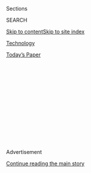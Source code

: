 <div id="app">

<div>

<div>

<div>

<div class="NYTAppHideMasthead css-1q2w90k e1suatyy0">

<div class="section css-ui9rw0 e1suatyy2">

<div class="css-eph4ug er09x8g0">

<div class="css-6n7j50">

</div>

<span class="css-1dv1kvn">Sections</span>

<div class="css-10488qs">

<span class="css-1dv1kvn">SEARCH</span>

</div>

[Skip to content](#site-content)[Skip to site
index](#site-index)

</div>

<div id="masthead-section-label" class="css-1wr3we4 eaxe0e00">

[Technology](https://www.nytimes.com/section/technology)

</div>

<div class="css-10698na e1huz5gh0">

</div>

</div>

<div id="masthead-bar-one" class="section hasLinks css-15hmgas e1csuq9d3">

<div class="css-uqyvli e1csuq9d0">

</div>

<div class="css-1uqjmks e1csuq9d1">

</div>

<div class="css-9e9ivx">

[](https://myaccount.nytimes.com/auth/login?response_type=cookie&client_id=vi)

</div>

<div class="css-1bvtpon e1csuq9d2">

[Today’s
Paper](https://www.nytimes.com/section/todayspaper)

</div>

</div>

</div>

</div>

<div data-aria-hidden="false">

<div id="site-content" data-role="main">

<div>

<div class="css-1aor85t" style="opacity:0.000000001;z-index:-1;visibility:hidden">

<div class="css-1hqnpie">

<div class="css-epjblv">

<span class="css-17xtcya">[Technology](/section/technology)</span><span class="css-x15j1o">|</span><span class="css-fwqvlz">The
Week in Tech: Hostages in the U.S.-China Tech Cold
War</span>

</div>

<div class="css-k008qs">

<div class="css-1iwv8en">

<span class="css-18z7m18"></span>

<div>

</div>

</div>

<span class="css-1n6z4y">https://nyti.ms/2Ri5BEN</span>

<div class="css-1705lsu">

<div class="css-4xjgmj">

<div class="css-4skfbu" data-role="toolbar" data-aria-label="Social Media Share buttons, Save button, and Comments Panel with current comment count" data-testid="share-tools">

  - 
  - 
  - 
  - 
    
    <div class="css-6n7j50">
    
    </div>

  - 

</div>

</div>

</div>

</div>

</div>

</div>

<div id="NYT_TOP_BANNER_REGION" class="css-13pd83m">

</div>

<div id="top-wrapper" class="css-1sy8kpn">

<div id="top-slug" class="css-l9onyx">

Advertisement

</div>

[Continue reading the main
story](#after-top)

<div class="ad top-wrapper" style="text-align:center;height:100%;display:block;min-height:250px">

<div id="top" class="place-ad" data-position="top" data-size-key="top">

</div>

</div>

<div id="after-top">

</div>

</div>

<div id="sponsor-wrapper" class="css-1hyfx7x">

<div id="sponsor-slug" class="css-19vbshk">

Supported by

</div>

[Continue reading the main
story](#after-sponsor)

<div id="sponsor" class="ad sponsor-wrapper" style="text-align:center;height:100%;display:block">

</div>

<div id="after-sponsor">

</div>

</div>

[Bits](/column/bits "Bits")

<div class="css-1vkm6nb ehdk2mb0">

# The Week in Tech: Hostages in the U.S.-China Tech Cold War

</div>

<div class="css-79elbk" data-testid="photoviewer-wrapper">

<div class="css-z3e15g" data-testid="photoviewer-wrapper-hidden">

</div>

<div class="css-1a48zt4 ehw59r15" data-testid="photoviewer-children">

![<span class="css-16f3y1r e13ogyst0" data-aria-hidden="true">Meng
Wanzhou, the Huawei executive who is being held in Canada for
extradition to the United
States.</span><span class="css-cnj6d5 e1z0qqy90" itemprop="copyrightHolder"><span class="css-1ly73wi e1tej78p0">Credit...</span><span><span>Darryl
Dyck/The Canadian Press, via Associated
Press</span></span></span>](https://static01.nyt.com/images/2018/12/22/business/22technewsletter01/merlin_148071741_eae2830e-ed09-4591-8154-7df2258f9b6c-articleLarge.jpg?quality=75&auto=webp&disable=upscale)

</div>

</div>

<div class="css-xt80pu e12qa4dv0">

<div class="css-18e8msd">

<div class="css-vp77d3 epjyd6m0">

<div class="css-1baulvz">

By [<span class="css-1baulvz last-byline" itemprop="name">Raymond
Zhong</span>](https://www.nytimes.com/by/raymond-zhong)

</div>

</div>

  - Dec. 21,
    2018

  - 
    
    <div class="css-4xjgmj">
    
    <div class="css-d8bdto" data-role="toolbar" data-aria-label="Social Media Share buttons, Save button, and Comments Panel with current comment count" data-testid="share-tools">
    
      - 
      - 
      - 
      - 
        
        <div class="css-6n7j50">
        
        </div>
    
      - 
    
    </div>
    
    </div>

</div>

</div>

<div class="section meteredContent css-1r7ky0e" name="articleBody" itemprop="articleBody">

<div class="css-1fanzo5 StoryBodyCompanionColumn">

<div class="css-53u6y8">

*Each week, technology reporters and columnists from The New York Times
review* [*the week’s
news*](https://www.nytimes.com/section/technology?module=inline)*,
offering analysis and maybe a joke or two about the most important
developments in the tech industry. Want this newsletter in your inbox?*
[*Sign up
here*](https://www.nytimes.com/newsletters/bits?emc=edit_tu_20171005&nl=bits&nlid=646676&te=1&module=inline)*.*

Wise readers\! I’m Raymond Zhong, a Times reporter in China — where, I
contend, something is unfolding right now that carries higher stakes
than any other tech story on the planet.

I know, I’m biased. But hear me out.

China detained [another Canadian
citizen](https://www.nytimes.com/2018/12/19/us/politics/china-canada-huawei.html)
this week, the third to have been snatched up in the country [this
month](https://www.nytimes.com/2018/12/14/world/canada/china-detained-spavor-kovrig.html).
Beijing denies it, but most people in China see the detentions as
retaliation for [Canada’s arrest of Meng
Wanzhou](https://www.nytimes.com/2018/12/05/business/huawei-cfo-arrest-canada-extradition.html),
a top executive at the Chinese tech giant Huawei. The United States has
accused Ms. Meng of fraud, and is seeking her extradition. She remains
in Canada under [round-the-clock
surveillance](https://www.nytimes.com/2018/12/11/technology/huawei-executive-canada-bail-decision.html).

In other words, the United States and China’s contest for technological
supremacy has now left four lives hanging in the balance — hostages to
something much larger than themselves.

</div>

</div>

<div class="css-1fanzo5 StoryBodyCompanionColumn">

<div class="css-53u6y8">

To recap: Huawei is the world’s leading maker of telecom network
equipment. You probably don’t ever think about this technology, but it
powers our mobile age. Which is why the United States is so nervous that
Huawei has become such a powerhouse supplier. Washington has warned for
years, without specific evidence, that Huawei’s products can be used for
spying by the Chinese government. Ms. Meng’s arrest this month was part
of a [yearslong
effort](https://www.nytimes.com/2018/12/14/business/huawei-meng-hsbc-canada.html)
to curb the company’s rise.

It’s an unenviable position for any company to be in — not least one,
like Huawei, that is privately owned and was [long known for
secretiveness](https://www.nytimes.com/2018/12/07/technology/meng-wanzhou-huawei-arrest.html).

In an effort at openness, Huawei this week invited me and a bunch of
other reporters to its campuses in southern China, where we toured some
research facilities and chatted with Ken Hu, the company’s deputy
chairman.

Mr. Hu reiterated points that the company has made for years as it has
come under [scrutiny around the
world](https://www.nytimes.com/2018/12/06/technology/huawei-arrest-meng-wanzhou.html).
He said that Huawei had a clean record when it came to major
cybersecurity incidents. He said that “ideological” or “geopolitical”
fears had not cost Huawei the trust of its many customers.

“Concerns about security should not be aimed without basis at any
specific company,” Mr. Hu said. He issued a challenge to governments
that raise concerns about Huawei’s products: “If you have evidence, then
make it public.”

</div>

</div>

<div class="css-1fanzo5 StoryBodyCompanionColumn">

<div class="css-53u6y8">

He declined to discuss the detained Canadians or Ms. Meng’s arrest.

In a way, Huawei is itself a hostage of [larger
conflicts](https://www.nytimes.com/2018/12/10/business/huawei-meng-arrest-travel.html).
The company has built a globally respected brand. It has won customers
by investing in research and development, providing attentive service —
and driving its employees really, really hard. ([I wrote this week about
Huawei’s intense corporate
culture](https://www.nytimes.com/2018/12/18/technology/huawei-workers-iran-sanctions.html).)

Yet to the company’s fiercest critics, Huawei is tarnished simply by
being Chinese, and hence within arm’s reach of a government that
[conducts aggressive
espionage](https://www.nytimes.com/2018/11/29/us/politics/china-trump-cyberespionage.html)
against American companies and government agencies. For some people in
Washington, it hardly matters that Huawei isn’t state-owned, or that the
Chinese government has never asked it to spy on its behalf. The mere
possibility is enough.

As part of this week’s visit to Huawei, we reporters were treated to a
long presentation on the company’s processes for evaluating products for
security risks. It was a barrage of details, earnestly presented, that I
suspect would have zero chance of changing the mind of anyone in
Washington about Huawei.

Here’s what else caught my eye this week:

■ My colleagues at The Times have produced [another blockbuster
article](https://www.nytimes.com/2018/12/18/technology/facebook-privacy.html)
full of revelations about how user data is collected and shared by giant
tech companies. [Here are five
takeaways](https://www.nytimes.com/2018/12/18/us/politics/facebook-data-sharing-deals.html).

■ The Wall Street Journal [took a
look](https://www.wsj.com/articles/its-been-a-rout-apple-stumbles-in-worlds-largest-untapped-market-11545146399)
at Apple’s near-total failure to win over smartphone buyers in a giant,
fast-growing market: India. The iPhone is clinging to market share there
of around 1 percent, and the company’s revenue in India is half of what
executives once hoped for, according to The Journal’s sources. The
country simply doesn’t have enough people who are willing to pay Apple
prices.

■ Well, it was fun while it lasted. TikTok, [the quirky short video
app](https://www.nytimes.com/2018/12/03/technology/tiktok-a-chinese-video-app-brings-fun-back-to-social-media.html)
that is now [a worldwide
hit](https://www.nytimes.com/2018/10/29/technology/bytedance-app-funding-china.html),
has [a Nazi
problem](https://motherboard.vice.com/en_us/article/yw74gy/tiktok-neo-nazis-white-supremacy),
according to Motherboard. The app’s Chinese parent company, Bytedance,
is no stranger to controversies about [gnarly content on its
platforms](https://www.nytimes.com/2018/01/02/business/china-toutiao-censorship.html).

■ Finally, I urge you to read this [profile of Donald E.
Knuth](https://www.nytimes.com/2018/12/17/science/donald-knuth-computers-algorithms-programming.html),
the legendary computer scientist who, for the past 50 years, has been
writing “The Art of Computer Programming” — a multivolume,
still-unspooling bible of its field.

*Raymond Zhong is a reporter for The New York Times in China. Follow him
on Twitter at* [*@zhonggg*](https://twitter.com/zhonggg)

</div>

</div>

</div>

<div>

</div>

<div>

</div>

<div>

</div>

<div>

<div id="bottom-wrapper" class="css-1ede5it">

<div id="bottom-slug" class="css-l9onyx">

Advertisement

</div>

[Continue reading the main
story](#after-bottom)

<div id="bottom" class="ad bottom-wrapper" style="text-align:center;height:100%;display:block;min-height:90px">

</div>

<div id="after-bottom">

</div>

</div>

</div>

</div>

</div>

## Site Index

<div>

</div>

## Site Information Navigation

  - [© <span>2020</span> <span>The New York Times
    Company</span>](https://help.nytimes.com/hc/en-us/articles/115014792127-Copyright-notice)

<!-- end list -->

  - [NYTCo](https://www.nytco.com/)
  - [Contact
    Us](https://help.nytimes.com/hc/en-us/articles/115015385887-Contact-Us)
  - [Work with us](https://www.nytco.com/careers/)
  - [Advertise](https://nytmediakit.com/)
  - [T Brand Studio](http://www.tbrandstudio.com/)
  - [Your Ad
    Choices](https://www.nytimes.com/privacy/cookie-policy#how-do-i-manage-trackers)
  - [Privacy](https://www.nytimes.com/privacy)
  - [Terms of
    Service](https://help.nytimes.com/hc/en-us/articles/115014893428-Terms-of-service)
  - [Terms of
    Sale](https://help.nytimes.com/hc/en-us/articles/115014893968-Terms-of-sale)
  - [Site
    Map](https://spiderbites.nytimes.com)
  - [Help](https://help.nytimes.com/hc/en-us)
  - [Subscriptions](https://www.nytimes.com/subscription?campaignId=37WXW)

</div>

</div>

</div>

</div>
